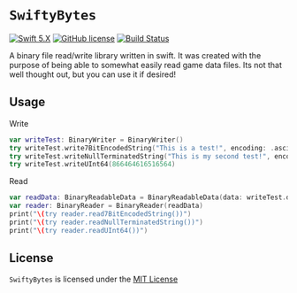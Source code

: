 # `SwiftyBytes`
[![Swift 5.X](https://img.shields.io/badge/Swift-5.X-blue.svg)](https://developer.apple.com/swift/)
[![GitHub license](https://img.shields.io/badge/license-MIT-lightgrey.svg)](LICENSE)
[![Build Status](https://travis-ci.org/Xenoxiluna/SwiftyBytes.svg?branch=master)](https://travis-ci.org/Xenoxiluna/SwiftyBytes)


A binary file read/write library written in swift. It was created with the purpose of being able to somewhat easily read game data files. Its not that well thought out, but you can use it if desired!

## Usage
Write
```swift
var writeTest: BinaryWriter = BinaryWriter()
try writeTest.write7BitEncodedString("This is a test!", encoding: .ascii)
try writeTest.writeNullTerminatedString("This is my second test!", encoding: .ascii)
try writeTest.writeUInt64(866464616516564)
```

Read
```swift
var readData: BinaryReadableData = BinaryReadableData(data: writeTest.data)
var reader: BinaryReader = BinaryReader(readData)
print("\(try reader.read7BitEncodedString())")
print("\(try reader.readNullTerminatedString())")
print("\(try reader.readUInt64())")
```

## License

`SwiftyBytes` is licensed under the [MIT License](LICENSE)
